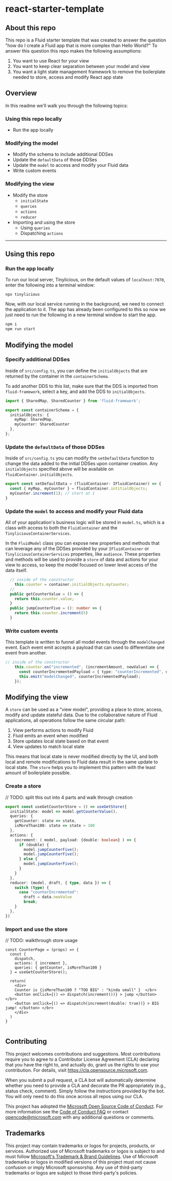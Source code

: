 # react-starter-template

## About this repo

This repo is a Fluid starter template that was created to answer the question "how do I create a Fluid app that is more complex than Hello World?" To answer this question this repo makes the following assumptions:

1. You want to use React for your view
2. You want to keep clear separation between your model and view
3. You want a light state management framework to remove the boilerplate needed to store, access and modify React app state


## Overview
In this readme we'll walk you through the following topics:

### Using this repo locally

- Run the app locally
### Modifying the model

- Modify the schema to include additional DDSes
- Update the `defaultData` of those DDSes
- Update the `model` to access and modify your Fluid data
- Write custom events

### Modifying the view

- Modify the store
  - `initialState`
  - `queries`
  - `actions`
  - `reducer`
- Importing and using the store
  - Using `queries`
  - Dispatching `actions`


--- 

## Using this repo

### Run the app locally

To run our local server, Tinylicious, on the default values of `localhost:7070`, enter the following into a terminal window:

```
npx tinylicious
```

Now, with our local service running in the background, we need to connect the application to it. The app has already been configured to this so now we just need to run the following in a new terminal window to start the app.

```bash
npm i
npm run start
```

## Modifying the model

### Specify additional DDSes

Inside of `src/config.ts`, you can define the `initialObjects` that are returned by the container in the `containerSchema`. 

To add another DDS to this list, make sure that the DDS is imported from `fluid-framework`, select a key, and add the DDS to `initialObjects`.

```ts
import { SharedMap, SharedCounter } from 'fluid-framework';

export const containerSchema = {
  initialObjects: {
    myMap: SharedMap,
    myCounter: SharedCounter
  },
};
```
### Update the `defaultData` of those DDSes

Inside of `src/config.ts` you can modify the `setDefaultData` function to change the data added to the initial DDSes upon container creation. Any `initialObjects` specified above will be available on `fluidContainer.initialObjects`. 

```ts
export const setDefaultData = (fluidContainer: IFluidContainer) => {
  const { myMap, myCounter } = fluidContainer.intitialObjects;
  myCounter.increment(1); // start at 1
}
```

### Update the `model` to access and modify your Fluid data

All of your application's business logic will be stored in `model.ts`, which is a class with access to both the `FluidContainer` and the `TinyliciousContainerServices`. 

In the `FluidModel` class you can expose new properties and methods that can leverage any of the DDSes provided by your `IFluidContainer` or `TinyliciousContainerServices` properties, like `audience`. These properties and methods will be used to provide a `store` of data and actions for your view to access, so keep the model focused on lower level access of the data itself.

```ts
  // inside of the constructor
    this.counter = container.initialObjects.myCounter;
  //
  public getCounterValue = () => {
    return this.counter.value;
  }
  public jumpCounterFive = (): number => {
    return this.counter.increment(5)
  }
```

### Write custom events

This template is written to funnel all model events through the `modelChanged` event. Each event emit accepts a payload that can used to differentiate one event from another. 

```ts
// inside of the constructor
    this.counter.on("incremented", (incrementAmount, newValue) => {
      const counterIncrementedPayload = { type: "counterIncremented", data: {incrementAmount, newValue} };
      this.emit("modelChanged", counterIncrementedPayload);
    });

```

## Modifying the view

A `store` can be used as a "view model", providing a place to store, access, modify and update stateful data. Due to the collaborative nature of Fluid applications, all operations follow the same circular path:

1. View performs actions to modify Fluid
2. Fluid emits an event when modified
3. Store updates local state based on that event
4. View updates to match local state

This means that local state is never modified directly by the UI, and both local and remote modifications to Fluid data result in the same update to local state. The `store` helps you to implement this pattern with the least amount of boilerplate possible.

### Create a store

// TODO: split this out into 4 parts and walk through creation

```ts
export const useGetCounterStore = () => useGetStore({
  initialState: model => model.getCounterValue(),
  queries: {
    getCounter: state => state,
    isMoreThan100: state => state > 100
  },
  actions: {
    increment: ( model, payload: {double: boolean} ) => {
      if (double) { 
        model.jumpCounterFive(); 
        model.jumpCounterFive(); 
      } else {
        model.jumpCounterFive();
      }
    }
  },
  reducer: (model, draft, { type, data }) => {
    switch (type) {
      case "counterIncremented":
        draft = data.newValue
        break;          
    }
  },
})
```
   

### Import and use the store

// TODO: walkthrough store usage

```tsx
const CounterPage = (props) => {
  const {
    dispatch,
    actions: { increment },
    queries: { getCounter, isMoreThan100 }
  } = useGetCounterStore();

  return(
    <div> 
    Counter is {isMoreThan100 ? "TOO BIG" : "kinda small" }  </br>
    <button onClick={() => dispatch(increment())} > jump </button> </br>
    <button onClick={() => dispatch(increment(double: true))} > BIG jump! </button> </br>
    </div>
  )
}


```

## Contributing

This project welcomes contributions and suggestions. Most contributions require you to agree to a
Contributor License Agreement (CLA) declaring that you have the right to, and actually do, grant us
the rights to use your contribution. For details, visit https://cla.opensource.microsoft.com.

When you submit a pull request, a CLA bot will automatically determine whether you need to provide
a CLA and decorate the PR appropriately (e.g., status check, comment). Simply follow the instructions
provided by the bot. You will only need to do this once across all repos using our CLA.

This project has adopted the [Microsoft Open Source Code of Conduct](https://opensource.microsoft.com/codeofconduct/).
For more information see the [Code of Conduct FAQ](https://opensource.microsoft.com/codeofconduct/faq/) or
contact [opencode@microsoft.com](mailto:opencode@microsoft.com) with any additional questions or comments.

## Trademarks

This project may contain trademarks or logos for projects, products, or services. Authorized use of Microsoft
trademarks or logos is subject to and must follow
[Microsoft's Trademark & Brand Guidelines](https://www.microsoft.com/en-us/legal/intellectualproperty/trademarks/usage/general).
Use of Microsoft trademarks or logos in modified versions of this project must not cause confusion or imply Microsoft sponsorship.
Any use of third-party trademarks or logos are subject to those third-party's policies.
